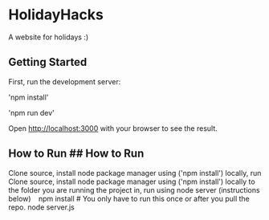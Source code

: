 # HolidayHacks
A website for holidays :)

## Getting Started
First, run the development server:

'npm install'

'npm run dev'

Open [http://localhost:3000](http://localhost:3000) with your browser to see the result.


## How to Run	## How to Run
Clone source, install node package manager using ('npm install') locally,  run	Clone source, install node package manager using ('npm install') locally to the folder you are running the project in,  run using node server (instructions below)
```	```
npm install # You only have to run this once or after you pull the repo.
node server.js

